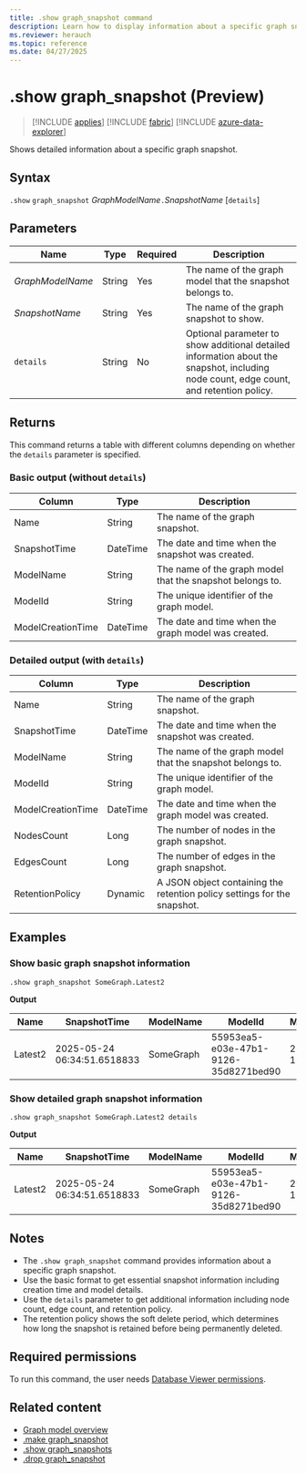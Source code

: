 ```yaml
---
title: .show graph_snapshot command
description: Learn how to display information about a specific graph snapshot
ms.reviewer: herauch
ms.topic: reference
ms.date: 04/27/2025
---
```


# .show graph_snapshot (Preview)

> [!INCLUDE [applies](../../includes/applies-to-version/applies.md)] [!INCLUDE [fabric](../../includes/applies-to-version/fabric.md)] [!INCLUDE [azure-data-explorer](../../includes/applies-to-version/azure-data-explorer.md)]

Shows detailed information about a specific graph snapshot.

## Syntax

`.show` `graph_snapshot` *GraphModelName*`.`*SnapshotName* [`details`]

## Parameters

|Name|Type|Required|Description|
|--|--|--|--|
|*GraphModelName*|String|Yes|The name of the graph model that the snapshot belongs to.|
|*SnapshotName*|String|Yes|The name of the graph snapshot to show.|
|`details`|String|No|Optional parameter to show additional detailed information about the snapshot, including node count, edge count, and retention policy.|

## Returns

This command returns a table with different columns depending on whether the `details` parameter is specified.

### Basic output (without `details`)

|Column|Type|Description|
|--|--|--|
|Name|String|The name of the graph snapshot.|
|SnapshotTime|DateTime|The date and time when the snapshot was created.|
|ModelName|String|The name of the graph model that the snapshot belongs to.|
|ModelId|String|The unique identifier of the graph model.|
|ModelCreationTime|DateTime|The date and time when the graph model was created.|

### Detailed output (with `details`)

|Column|Type|Description|
|--|--|--|
|Name|String|The name of the graph snapshot.|
|SnapshotTime|DateTime|The date and time when the snapshot was created.|
|ModelName|String|The name of the graph model that the snapshot belongs to.|
|ModelId|String|The unique identifier of the graph model.|
|ModelCreationTime|DateTime|The date and time when the graph model was created.|
|NodesCount|Long|The number of nodes in the graph snapshot.|
|EdgesCount|Long|The number of edges in the graph snapshot.|
|RetentionPolicy|Dynamic|A JSON object containing the retention policy settings for the snapshot.|

## Examples

### Show basic graph snapshot information

```kusto
.show graph_snapshot SomeGraph.Latest2
```

**Output**

|Name|SnapshotTime|ModelName|ModelId|ModelCreationTime|
|---|---|---|---|---|
|Latest2|2025-05-24 06:34:51.6518833|SomeGraph|55953ea5-e03e-47b1-9126-35d8271bed90|2025-05-21 10:47:05.8611670|

### Show detailed graph snapshot information

```kusto
.show graph_snapshot SomeGraph.Latest2 details
```

**Output**

|Name|SnapshotTime|ModelName|ModelId|ModelCreationTime|NodesCount|EdgesCount|RetentionPolicy|
|---|---|---|---|---|---|---|---|
|Latest2|2025-05-24 06:34:51.6518833|SomeGraph|55953ea5-e03e-47b1-9126-35d8271bed90|2025-05-21 10:47:05.8611670|2|1|{<br>  "SoftDeletePeriod": "365000.00:00:00"<br>}|

## Notes

- The `.show graph_snapshot` command provides information about a specific graph snapshot.
- Use the basic format to get essential snapshot information including creation time and model details.
- Use the `details` parameter to get additional information including node count, edge count, and retention policy.
- The retention policy shows the soft delete period, which determines how long the snapshot is retained before being permanently deleted.

## Required permissions

To run this command, the user needs [Database Viewer permissions](../../management/access-control/role-based-access-control.md).

## Related content

* [Graph model overview](graph-model-overview.md)
* [.make graph_snapshot](graph-snapshot-make.md)
* [.show graph_snapshots](graph-snapshots-show.md)
* [.drop graph_snapshot](graph-snapshot-drop.md)